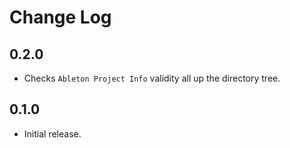 # Change Log

## 0.2.0

* Checks `Ableton Project Info` validity all up the directory tree.


## 0.1.0

* Initial release.
